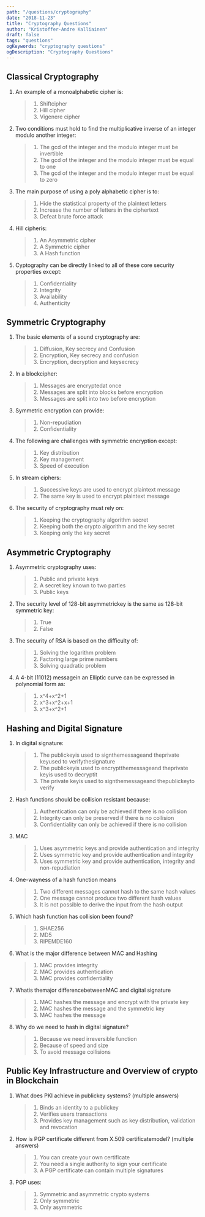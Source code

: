 ```yaml
---
path: "/questions/cryptography"
date: "2018-11-23"
title: "Cryptography Questions"
author: "Kristoffer-Andre Kalliainen"
draft: false
tags: "questions"
ogKeywords: "cryptography questions"
ogDescription: "Cryptography Questions"
---
```


## Classical Cryptography

1. An example of a monoalphabetic cipher is:

   > 1. Shiftcipher
   > 2. Hill cipher
   > 3. Vigenere cipher

2. Two conditions must hold to find the multiplicative inverse of an integer modulo another integer:

   > 1. The gcd of the integer and the modulo integer must be invertible
   > 2. The gcd of the integer and the modulo integer must be equal to one
   > 3. The gcd of the integer and the modulo integer must be equal to zero

3. The main purpose of using a poly alphabetic cipher is to:

   > 1. Hide the statistical property of the plaintext letters
   > 2. Increase the number of letters in the ciphertext
   > 3. Defeat brute force attack

4. Hill cipheris:

   > 1. An Asymmetric cipher
   > 2. A Symmetric cipher
   > 3. A Hash function

5. Cyptography can be directly linked to all of these core security properties except:

   > 1. Confidentiality
   > 2. Integrity
   > 3. Availability
   > 4. Authenticity

## Symmetric Cryptography

1. The basic elements of a sound cryptography are:

   > 1. Diffusion, Key secrecy and Confusion
   > 2. Encryption, Key secrecy and confusion
   > 3. Encryption, decryption and keysecrecy

2. In a blockcipher:

   > 1. Messages are encryptedat once
   > 2. Messages are split into blocks before encryption
   > 3. Messages are split into two before encryption

3. Symmetric encryption can provide:

   > 1. Non-repudiation
   > 2. Confidentiality

4. The following are challenges with symmetric encryption except:

   > 1. Key distribution
   > 2. Key management
   > 3. Speed of execution

5. In stream ciphers:

   > 1. Successive keys are used to encrypt plaintext message
   > 2. The same key is used to encrypt plaintext message

6. The security of cryptography must rely on:
   > 1. Keeping the cryptography algorithm secret
   > 2. Keeping both the crypto algorithm and the key secret
   > 3. Keeping only the key secret

## Asymmetric Cryptography

1. Asymmetric cryptography uses:

   > 1. Public and private keys
   > 2. A secret key known to two parties
   > 3. Public keys

2. The security level of 128-bit asymmetrickey is the same as 128-bit symmetric key:

   > 1. True
   > 2. False

3. The security of RSA is based on the difficulty of:

   > 1. Solving the logarithm problem
   > 2. Factoring large prime numbers
   > 3. Solving quadratic problem

4. A 4-bit (11012) messagein an Elliptic curve can be expressed in polynomial form as:
   > 1. x^4+x^2+1
   > 2. x^3+x^2+x+1
   > 3. x^3+x^2+1

## Hashing and Digital Signature

1. In digital signature:

   > 1. The publickeyis used to signthemessageand theprivate keyused to verifythesignature
   > 2. The publickeyis used to encryptthemessageand theprivate keyis used to decryptit
   > 3. The private keyis used to signthemessageand thepublickeyto verify

2. Hash functions should be collision resistant because:

   > 1. Authentication can only be achieved if there is no collision
   > 2. Integrity can only be preserved if there is no collision
   > 3. Confidentiality can only be achieved if there is no collision

3. MAC

   > 1. Uses asymmetric keys and provide authentication and integrity
   > 2. Uses symmetric key and provide authentication and integrity
   > 3. Uses symmetric key and provide authentication, integrity and non-repudiation

4. One-wayness of a hash function means

   > 1. Two different messages cannot hash to the same hash values
   > 2. One message cannot produce two different hash values
   > 3. It is not possible to derive the input from the hash output

5. Which hash function has collision been found?

   > 1. SHAE256
   > 2. MD5
   > 3. RIPEMDE160

6. What is the major difference between MAC and Hashing

   > 1. MAC provides integrity
   > 2. MAC provides authentication
   > 3. MAC provides confidentiality

7. Whatis themajor differencebetweenMAC and digital signature

   > 1. MAC hashes the message and encrypt with the private key
   > 2. MAC hashes the message and the symmetric key
   > 3. MAC hashes the message

8. Why do we need to hash in digital signature?
   > 1. Because we need irreversible function
   > 2. Because of speed and size
   > 3. To avoid message collisions

## Public Key Infrastructure and Overview of crypto in Blockchain

1. What does PKI achieve in publickey systems? (multiple answers)

   > 1. Binds an identity to a publickey
   > 2. Verifies users transactions
   > 3. Provides key management such as key distribution, validation and revocation

2. How is PGP certificate different from X.509 certificatemodel? (multiple answers)

   > 1. You can create your own certificate
   > 2. You need a single authority to sign your certificate
   > 3. A PGP certificate can contain multiple signatures

3. PGP uses:
   > 1. Symmetric and asymmetric crypto systems
   > 2. Only symmetric
   > 3. Only asymmetric
